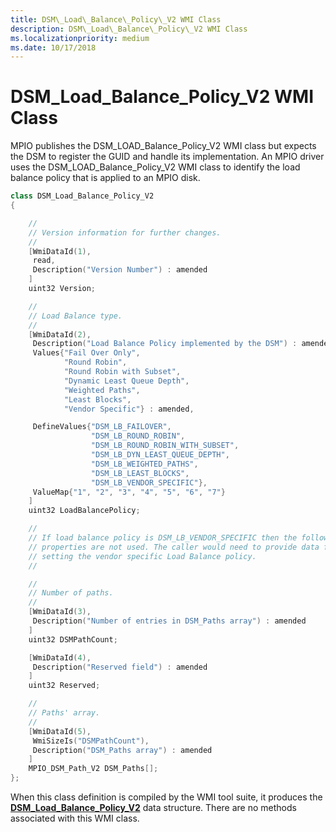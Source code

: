 ```yaml
---
title: DSM\_Load\_Balance\_Policy\_V2 WMI Class
description: DSM\_Load\_Balance\_Policy\_V2 WMI Class
ms.localizationpriority: medium
ms.date: 10/17/2018
---
```


# DSM\_Load\_Balance\_Policy\_V2 WMI Class


MPIO publishes the DSM\_LOAD\_Balance\_Policy\_V2 WMI class but expects the DSM to register the GUID and handle its implementation. An MPIO driver uses the DSM\_LOAD\_Balance\_Policy\_V2 WMI class to identify the load balance policy that is applied to an MPIO disk.

```cpp
class DSM_Load_Balance_Policy_V2
{

    //
    // Version information for further changes.
    //
    [WmiDataId(1),
     read,
     Description("Version Number") : amended
    ]
    uint32 Version;

    //
    // Load Balance type.
    //
    [WmiDataId(2),
     Description("Load Balance Policy implemented by the DSM") : amended,
     Values{"Fail Over Only",
            "Round Robin",
            "Round Robin with Subset",
            "Dynamic Least Queue Depth",
            "Weighted Paths",
            "Least Blocks",
            "Vendor Specific"} : amended,

     DefineValues{"DSM_LB_FAILOVER",
                  "DSM_LB_ROUND_ROBIN",
                  "DSM_LB_ROUND_ROBIN_WITH_SUBSET",
                  "DSM_LB_DYN_LEAST_QUEUE_DEPTH",
                  "DSM_LB_WEIGHTED_PATHS",
                  "DSM_LB_LEAST_BLOCKS",
                  "DSM_LB_VENDOR_SPECIFIC"},
     ValueMap{"1", "2", "3", "4", "5", "6", "7"}
    ]
    uint32 LoadBalancePolicy;

    //
    // If load balance policy is DSM_LB_VENDOR_SPECIFIC then the following
    // properties are not used. The caller would need to provide data for
    // setting the vendor specific Load Balance policy.
    //

    //
    // Number of paths.
    //
    [WmiDataId(3),
     Description("Number of entries in DSM_Paths array") : amended
    ]
    uint32 DSMPathCount;

    [WmiDataId(4),
     Description("Reserved field") : amended
    ]
    uint32 Reserved;

    //
    // Paths' array.
    //
    [WmiDataId(5),
     WmiSizeIs("DSMPathCount"),
     Description("DSM_Paths array") : amended
    ]
    MPIO_DSM_Path_V2 DSM_Paths[];
};
```

When this class definition is compiled by the WMI tool suite, it produces the [**DSM\_Load\_Balance\_Policy\_V2**](/windows-hardware/drivers/ddi/mpiodisk/ns-mpiodisk-_dsm_load_balance_policy_v2) data structure. There are no methods associated with this WMI class.

 

